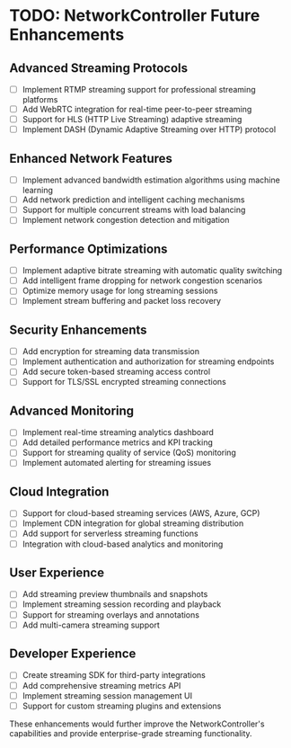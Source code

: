 # TODO: NetworkController Future Enhancements

## Advanced Streaming Protocols
- [ ] Implement RTMP streaming support for professional streaming platforms
- [ ] Add WebRTC integration for real-time peer-to-peer streaming
- [ ] Support for HLS (HTTP Live Streaming) adaptive streaming
- [ ] Implement DASH (Dynamic Adaptive Streaming over HTTP) protocol

## Enhanced Network Features  
- [ ] Implement advanced bandwidth estimation algorithms using machine learning
- [ ] Add network prediction and intelligent caching mechanisms
- [ ] Support for multiple concurrent streams with load balancing
- [ ] Implement network congestion detection and mitigation

## Performance Optimizations
- [ ] Implement adaptive bitrate streaming with automatic quality switching
- [ ] Add intelligent frame dropping for network congestion scenarios  
- [ ] Optimize memory usage for long streaming sessions
- [ ] Implement stream buffering and packet loss recovery

## Security Enhancements
- [ ] Add encryption for streaming data transmission
- [ ] Implement authentication and authorization for streaming endpoints
- [ ] Add secure token-based streaming access control
- [ ] Support for TLS/SSL encrypted streaming connections

## Advanced Monitoring
- [ ] Implement real-time streaming analytics dashboard
- [ ] Add detailed performance metrics and KPI tracking
- [ ] Support for streaming quality of service (QoS) monitoring
- [ ] Implement automated alerting for streaming issues

## Cloud Integration
- [ ] Support for cloud-based streaming services (AWS, Azure, GCP)
- [ ] Implement CDN integration for global streaming distribution
- [ ] Add support for serverless streaming functions
- [ ] Integration with cloud-based analytics and monitoring

## User Experience
- [ ] Add streaming preview thumbnails and snapshots
- [ ] Implement streaming session recording and playback
- [ ] Support for streaming overlays and annotations
- [ ] Add multi-camera streaming support

## Developer Experience
- [ ] Create streaming SDK for third-party integrations
- [ ] Add comprehensive streaming metrics API
- [ ] Implement streaming session management UI
- [ ] Support for custom streaming plugins and extensions

These enhancements would further improve the NetworkController's capabilities and provide enterprise-grade streaming functionality.